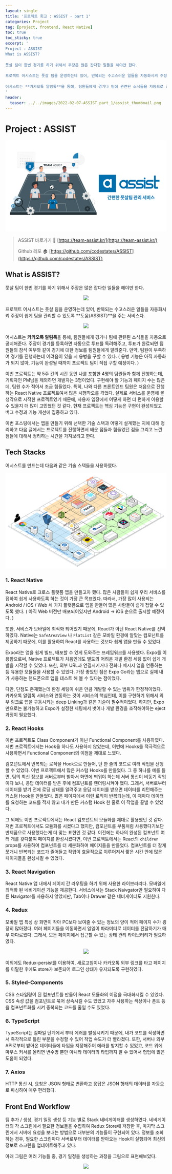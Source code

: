 ```yaml
---
layout: single
title: '프로젝트 회고 : ASSIST - part 1'
categories: Project
tag: [project, frontend, React Native]
toc: true
toc_sticky: true
excerpt: '
Project : ASSIST
What is ASSIST?

풋살 팀이 한번 경기를 하기 위해서 주장은 많은 잡다한 일들을 해야만 한다. 

프로젝트 어시스트는 풋살 팀을 운영하는데 있어, 반복되는 수고스러운 일들을 자동화시켜 주장이 쉽게 팀을 관리할 수 있도록 **도움(ASSIST)**을 주는 서비스다. 

어시스트는 **카카오톡 알림톡**을 통해, 팀원들에게 경기나 팀에 관련된 소식들을 자동으로 공지해준다. 주장이 경기를 등록하면 자동으로 투표를 독려해주고, 투표가 완료되면 팀원들의 참석 여부와 같이 경기에 대한 정보를 팀원들에게 알려준다. 만약, 팀원이 부족하여 경기를 진행하는데 어려움이 있을 시 용병을 구할 수 있다. ( 용병 기능은 아직 자동화가 되지 않아, 기능이 완성될 때까지 프로젝트 팀이 직접 구할 예정이다. ) 
'
header:
  teaser: ../../images/2022-02-07-ASSIST_part_1/assist_thumbnail.png
---
```


# Project : ASSIST

![어시스트 썸네일](../../images/2022-02-07-ASSIST_part_1/assist_thumbnail.png)

> ASSIST 바로가기 🏁
> [https://team-assist.kr/](https://team-assist.kr/)
>
> Github 레포 🏠
> [https://github.com/codestates/ASSIST](https://github.com/codestates/ASSIST)

## What is ASSIST?

풋살 팀이 한번 경기를 하기 위해서 주장은 많은 잡다한 일들을 해야만 한다.

<p align="center">
<img src="https://images.velog.io/images/gwanuuoo/post/93bcf086-414c-4faf-9ab2-fa29866509bc/Group%2066.png"/>
</p>

프로젝트 어시스트는 풋살 팀을 운영하는데 있어, 반복되는 수고스러운 일들을 자동화시켜 주장이 쉽게 팀을 관리할 수 있도록 **도움(ASSIST)**을 주는 서비스다.

<p align="center">
<img src="https://images.velog.io/images/gwanuuoo/post/532afdad-3998-46b9-b70a-fbb32facbef5/Group%2070.png"/>
</p>

어시스트는 **카카오톡 알림톡**을 통해, 팀원들에게 경기나 팀에 관련된 소식들을 자동으로 공지해준다. 주장이 경기를 등록하면 자동으로 투표를 독려해주고, 투표가 완료되면 팀원들의 참석 여부와 같이 경기에 대한 정보를 팀원들에게 알려준다. 만약, 팀원이 부족하여 경기를 진행하는데 어려움이 있을 시 용병을 구할 수 있다. ( 용병 기능은 아직 자동화가 되지 않아, 기능이 완성될 때까지 프로젝트 팀이 직접 구할 예정이다. )

이번 프로젝트는 약 5주 간의 시간 동안 나를 포함한 4명의 팀원들과 함께 진행하는데, 기획자인 PM님을 제외하면 개발자는 3명이었다. 구현해야 할 기능과 페이지 수는 많은데, 팀원 수가 적어서 조금 힘들었다. 특히, 나와 다른 프론트엔드 팀원은 처음으로 진행하는 React Native 프로젝트여서 많은 시행착오를 겪었다. 실제로 서비스를 운영해 볼 생각으로 시작한 프로젝트였기 때문에, 사용자 입장에서 어떻게 하면 더 편하게 이용할 수 있을지 더 많이 고민했던 것 같다. 현재 프로젝트는 핵심 기능은 구현이 완성되었고 버그 수정과 기능 개선에 집중하고 있다.

이번 포스팅에서는 앱을 만들기 위해 선택한 기술 스택과 어떻게 설계했는 지에 대해 정리하고 다음 글에서는 프로젝트를 진행하면서 배운 점들과 힘들었던 점들 그리고 느낀 점들에 대해서 정리하는 시간을 가져보려고 한다.

## Tech Stacks

어시스트를 만드는데 다음과 같은 기술 스택들을 사용하였다.

<p align="center">
<img src="https://github.com/Gwan-Woo-Jeong/media-sources/blob/master/ASSIST/images/ASSIST-ARCHITECHTURE.png?raw=true"/>
</p>

### 1. React Native

React Native로 크로스 플랫폼 앱을 만들고자 했다. 많은 사람들이 쉽게 우리 서비스를 접하여 쉽게 사용하도록 하는 것이 가장 큰 목표였다. 따라서, 가장 많이 사용되는 Android / iOS / Web 세 가지 플랫폼으로 앱을 만들어 많은 사람들이 쉽게 접할 수 있도록 했다. ( 아직 Web 버전만 배포되어있지만 Android → iOS 순으로 출시할 예정이다. )

또한, 서비스가 모바일에 최적화 되어있기 때문에, React가 아닌 React Native를 선택하였다. Native는 `SafeAreaView` 나 `FlatList` 같은 모바일 환경에 알맞는 컴포넌트를 제공하기 때문에, 이를 활용하여 React를 사용하는 것보다 쉽게 앱을 만들 수 있었다.

Expo라는 앱을 쉽게 빌드, 배포할 수 있게 도와주는 프레임워크를 사용했다. Expo를 이용함으로써, Native 프로젝트가 처음인데도 별도의 어려운 개발 환경 세팅 없이 쉽게 개발을 시작할 수 있었다. 또한, 외부 URL과 연결시키거나 전화나 메시지 앱을 연동하는 등 유용한 모듈들을 사용할 수 있었다. 가장 좋았던 점은 Expo Go라는 앱으로 실제 내가 사용하는 핸드폰으로 앱을 테스트 해 볼 수 있다는 점이었다.

다만, 단점도 존재했는데 환경 세팅이 쉬운 만큼 개발할 수 있는 범위가 한정적이었다. 카카오톡 알림톡 서비스와 연동하는 것이 서비스의 핵심인데, 이를 구현하기 위해서 외부 링크로 앱을 구동시키는 deep Linking과 같은 기술이 필수적이었다. 하지만, Expo만으로는 불가능하고 Expo가 설정한 세팅에서 벗어나 개발 환경을 조작해야하는 eject 과정이 필요했다.

### 2. React Hooks

이번 프로젝트도 Class Component가 아닌 Functional Component를 사용하였다. 저번 프로젝트에서는 Hook을 하나도 사용하지 않았는데, 이번에 Hooks를 적극적으로 사용하면서 Functional Component의 이점을 제대로 느꼈다.

컴포넌트에서 반복되는 로직을 Hook으로 만들어, 단 한 줄의 코드로 여러 작업을 선행할 수 있었다. 이번 프로젝트에서 많은 커스텀 Hooks를 만들었다. 그 중 하나를 예를 들면, 팀의 최신 정보를 서버로부터 받아서 화면에 띄워야 하는데 서버 통신이 비동기 작업이다 보니, 응답 데이터를 받은 후에 컴포넌트를 렌더링시켜야 했다. 그래서, 서버로부터 데이터를 받기 전에 로딩 상태를 알려주고 응답 데이터를 받으면 데이터를 리턴해주는 커스텀 Hook을 만들었다. 많은 페이지에서 이런 로직이 반복되는데, 이 때마다 데이터를 요청하는 코드를 적지 않고 내가 만든 커스텀 Hook 한 줄로 이 작업을 끝낼 수 있었다.

그 외에도 이번 프로젝트에서는 React 컴포넌트의 모듈화를 제대로 활용했던 것 같다. 저번 프로젝트에서도 모듈화를 시켰다고 했지만, 컴포넌트를 부품처럼 사용했다기보단 반제품으로 사용했다는게 더 맞는 표현인 것 같다. 이전에는 하나의 완성된 컴포넌트 여러 개를 갖다붙여 페이지를 완성시켰다면, 이번 프로젝트에서는 React의 `children` props를 사용하여 컴포넌트를 더 세분화하여 페이지들을 만들었다. 컴포넌트를 더 잘게 쪼개니 반복되는 코드가 줄어들고 작업이 효율적으로 이루어져서 짧은 시간 안에 많은 페이지들을 완성시킬 수 있었다.

### 3. React Navigation

React Native 앱 내에서 페이지 간 라우팅을 하기 위해 사용한 라이브러리다. 모바일에 최적화 된 네비게이션 기능을 제공한다. 서비스에서는 Stack Naivgator만 필요하여 다른 Navigator를 사용하지 않았지만, Tab이나 Drawer 같은 네비게이터도 지원한다.

### 4. Redux

모바일 앱 특성 상 화면이 작아 PC보다 보여줄 수 있는 정보의 양이 적어 페이지 수가 굉장히 많아졌다. 여러 페이지들을 이동하면서 일일이 파라미터로 데이터를 전달하기가 매우 까다로웠다. 그래서, 모든 페이지에서 접근할 수 있는 상태 관리 라이브러리가 필요하였다.

<p align="center">
<img src="https://github.com/Gwan-Woo-Jeong/media-sources/blob/master/ASSIST/images/ASSIST-UI-DESIGN.jpg?raw=true"/>
</p>

이외에도 Redux-persist를 이용하여, 새로고침이나 카카오톡 외부 링크를 타고 페이지를 이탈한 후에도 store가 보존되어 로그인 상태가 유지되도록 구현하였다.

### 5. Styled-Components

CSS 스타일링이 된 컴포넌트를 만들어 React 모듈화의 이점을 극대화시킬 수 있었다. CSS 속성 값을 컴포넌트로 묶어 상속시킬 수도 있었고 자주 사용하는 색상이나 폰트 등을 컴포넌트화를 시켜 중복되는 코드를 줄일 수도 있었다.

### 6. TypeScript

TypeScript는 컴파일 단계에서 부터 에러를 발생시키기 때문에, 내가 코드를 작성하면서 즉각적으로 틀린 부분을 수정할 수 있어 작업 속도가 더 빨라졌다. 또한, 서버나 외부 API로부터 받아온 데이터들에 타입을 지정해주어 에러를 방지할 수 있었고, 코드 위에 마우스 커서를 올리면 변수명 뿐만 아니라 데이터의 타입까지 알 수 있어서 협업에 많은 도움이 되었다.

### 7. Axios

HTTP 통신 시, 요청은 JSON 형태로 변환하고 응답은 JSON 형태의 데이터를 자동으로 파싱하여 매우 편리했다.

## Front End Workflow

팀 추가 / 생성, 경기 일정 생성 등 기능 별로 Stack 네비게이터를 생성하였다. 네비게이터의 각 스크린에서 필요한 정보들을 수집하여 Redux Store에 저장한 후, 마지막 스크린에서 서버에 요청을 보내는 방법으로 대부분의 기능들이 구현되어 있다. 정보를 조회하는 경우, 필요한 스크린마다 서버로부터 데이터를 받아오는 Hook이 실행되어 최신의 정보로 스크린을 업데이트해주고 있다.

아래 그림은 여러 기능들 중, 경기 일정을 생성하는 과정을 그림으로 표현해보았다.

<p align="center">
  <img src="https://images.velog.io/images/gwanuuoo/post/760a3fec-9fa3-49df-999c-84d6191e11d8/%E1%84%80%E1%85%A7%E1%86%BC%E1%84%80%E1%85%B5%20%E1%84%8B%E1%85%B5%E1%86%AF%E1%84%8C%E1%85%A5%E1%86%BC%20%E1%84%89%E1%85%A2%E1%86%BC%E1%84%89%E1%85%A5%E1%86%BC%20%E1%84%91%E1%85%B3%E1%86%AF%E1%84%85%E1%85%A9%E1%84%8B%E1%85%AE.png"/>
</p>
